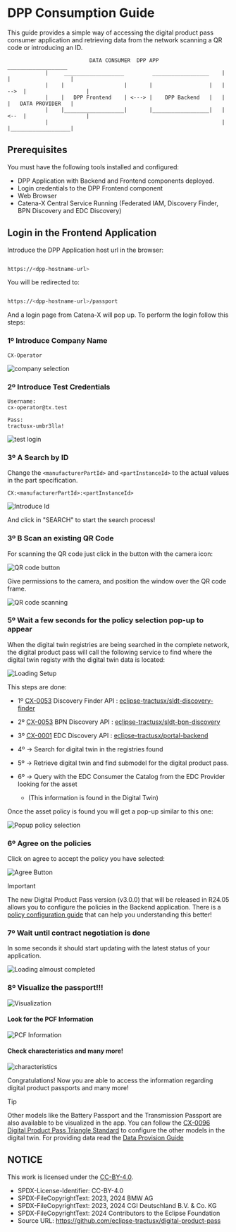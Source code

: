 <!-- 
  Tractus-X - Digital Product Passport Application 
 
  Copyright (c) 2022, 2024 BMW AG, Henkel AG & Co. KGaA
  Copyright (c) 2023, 2024 CGI Deutschland B.V. & Co. KG
  Copyright (c) 2022, 2024 Contributors to the Eclipse Foundation

  See the NOTICE file(s) distributed with this work for additional
  information regarding copyright ownership.
 
  This program and the accompanying materials are made available under the
  terms of the Apache License, Version 2.0 which is available at
  https://www.apache.org/licenses/LICENSE-2.0.
 
  Unless required by applicable law or agreed to in writing, software
  distributed under the License is distributed on an "AS IS" BASIS
  WITHOUT WARRANTIES OR CONDITIONS OF ANY KIND,
  either express or implied. See the
  License for the specific language govern in permissions and limitations
  under the License.
 
  SPDX-License-Identifier: Apache-2.0
-->


# DPP Consumption Guide

This guide provides a simple way of accessing the digital product pass consumer application and retrieving data from the network scanning a QR code or introducing an ID.

                              DATA CONSUMER  DPP APP                             ___________________
                |     ___________________         __________________    |       |                   |
                |    |                   |       |                  |   |  -->  |                   |
                |    |   DPP Frontend    | <---> |    DPP Backend   |   |       |   DATA PROVIDER   |
                |    |___________________|       |__________________|   |  <--  |                   |
                |                                                       |       |___________________|

## Prerequisites

You must have the following tools installed and configured:

- DPP Application with Backend and Frontend components deployed.
- Login credentials to the DPP Frontend component
- Web Browser
- Catena-X Central Service Running (Federated IAM, Discovery Finder, BPN Discovery and EDC Discovery)

## Login in the Frontend Application

Introduce the DPP Application host url in the browser:

```bash

https://<dpp-hostname-url>

```

You will be redirected to:

```bash

https://<dpp-hostname-url>/passport

```

And a login page from Catena-X will pop up. To perform the login follow this steps:

### 1º Introduce Company Name

```
CX-Operator
```

![company selection](./resources/screenshots/company-selection.png)

### 2º Introduce Test Credentials

```
Username:
cx-operator@tx.test
```

```
Pass:
tractusx-umbr3lla!
```

![test login](./resources/screenshots/test-login.png)

### 3º A Search by ID

Change the `<manufacturerPartId>` and `<partInstanceId>` to the actual values in the part specification.

```
CX:<manufacturerPartId>:<partInstanceId>
```

![Introduce Id](./resources/screenshots/id-search.png)

And click in "SEARCH" to start the search process!

### 3º B Scan an existing QR Code

For scanning the QR code just click in the button with the camera icon:

![QR code button](./resources/screenshots/qrcode-button.png)

Give permissions to the camera, and position the window over the QR code frame.

![QR code scanning](./resources/screenshots/qrcode-scanning.png)

### 5º Wait a few seconds for the policy selection pop-up to appear

When the digital twin registries are being searched in the complete network, the digital product pass will call the following service to find where the digital twin registy with the digital twin data is located:

![Loading Setup](./resources/screenshots/loading.png)

This steps are done:

- 1º [CX-0053](https://catena-x.net/fileadmin/user_upload/Standard-Bibliothek/Update_Maerz_2024/CX-0053-BPNDiscoveryServiceAPIs-v1.1.0.pdf) Discovery Finder API : [eclipse-tractusx/sldt-discovery-finder](https://github.com/eclipse-tractusx/sldt-discovery-finder)

- 2º [CX-0053](https://catena-x.net/fileadmin/user_upload/Standard-Bibliothek/Update_Maerz_2024/CX-0053-BPNDiscoveryServiceAPIs-v1.1.0.pdf) BPN Discovery API : [eclipse-tractusx/sldt-bpn-discovery](https://github.com/eclipse-tractusx/sldt-bpn-discovery)

- 3º [CX-0001](https://catena-x.net/fileadmin/user_upload/Standard-Bibliothek/Update_September23/CX-0001-EDCDiscoveryAPI_v1.0.2.pdf) EDC Discovery API : [eclipse-tractusx/portal-backend](https://github.com/eclipse-tractusx/portal-backend)

- 4º -> Search for digital twin in the registries found

- 5º -> Retrieve digital twin and find submodel for the digital product pass.

- 6º -> Query with the EDC Consumer the Catalog from the EDC Provider looking for the asset
  - (This information is found in the Digital Twin)

Once the asset policy is found you will get a pop-up similar to this one:

![Popup policy selection](./resources/screenshots/policy-selectionpopup.png)

### 6º Agree on the policies

Click on agree to accept the policy you have selected:

![Agree Button](./resources/screenshots/agreebutton.png)

> [!IMPORTANT]
> The new Digital Product Pass version (v3.0.0) that will be released in R24.05 allows you to configure the policies in the Backend application.
> There is a [policy configuration guide](https://github.com/eclipse-tractusx/digital-product-pass/blob/main/docs/data-sovereignty/PolicyConfigGuide.md) that can help you understanding this better!

### 7º Wait until contract negotiation is done

In some seconds it should start updating with the latest status of your application.

![Loading almoust completed](./resources/screenshots/loading-notcompletedyet.png)

### 8º Visualize the passport!!!

![Visualization](./resources/screenshots/visualization.png)

#### Look for the PCF Information

![PCF Information](./resources/screenshots/pcf-info.png)

#### Check characteristics and many more!

![characteristics](./resources/screenshots/characteristics.png)

Congratulations! Now you are able to access the information regarding digital product passports and many more!

> [!TIP]
> Other models like the Battery Passport and the Transmission Passport are also available to be visualized in the app. You can follow the [CX-0096 Digital Product Pass Triangle Standard](https://catena-x.net/fileadmin/user_upload/Standard-Bibliothek/Update_Maerz_2024/CX-0096-TriangleForDigitalProductPass-v1.1.0.pdf) to configure the other models in the digital twin. For providing data read the [Data Provision Guide](data-provision.md)

## NOTICE

This work is licensed under the [CC-BY-4.0](https://creativecommons.org/licenses/by/4.0/legalcode).

- SPDX-License-Identifier: CC-BY-4.0
- SPDX-FileCopyrightText: 2023, 2024 BMW AG
- SPDX-FileCopyrightText: 2023, 2024 CGI Deutschland B.V. & Co. KG
- SPDX-FileCopyrightText: 2024 Contributors to the Eclipse Foundation
- Source URL: https://github.com/eclipse-tractusx/digital-product-pass